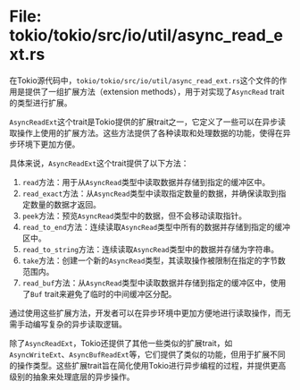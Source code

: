# File: tokio/tokio/src/io/util/async_read_ext.rs

在Tokio源代码中，`tokio/tokio/src/io/util/async_read_ext.rs`这个文件的作用是提供了一组扩展方法（extension methods），用于对实现了`AsyncRead` trait的类型进行扩展。

`AsyncReadExt`这个trait是Tokio提供的扩展trait之一，它定义了一些可以在异步读取操作上使用的扩展方法。这些方法提供了各种读取和处理数据的功能，使得在异步环境下更加方便。

具体来说，`AsyncReadExt`这个trait提供了以下方法：

1. `read`方法：用于从`AsyncRead`类型中读取数据并存储到指定的缓冲区中。
2. `read_exact`方法：从`AsyncRead`类型中读取指定数量的数据，并确保读取到指定数量的数据才返回。
3. `peek`方法：预览`AsyncRead`类型中的数据，但不会移动读取指针。
4. `read_to_end`方法：连续读取`AsyncRead`类型中所有的数据并存储到指定的缓冲区中。
5. `read_to_string`方法：连续读取`AsyncRead`类型中的数据并存储为字符串。
6. `take`方法：创建一个新的`AsyncRead`类型，其读取操作被限制在指定的字节数范围内。
7. `read_buf`方法：从`AsyncRead`类型中读取数据并存储到指定的缓冲区中，使用了`Buf` trait来避免了临时的中间缓冲区分配。

通过使用这些扩展方法，开发者可以在异步环境中更加方便地进行读取操作，而无需手动编写复杂的异步读取逻辑。

除了`AsyncReadExt`，Tokio还提供了其他一些类似的扩展trait，如`AsyncWriteExt`、`AsyncBufReadExt`等，它们提供了类似的功能，但用于扩展不同的操作类型。这些扩展trait旨在简化使用Tokio进行异步编程的过程，并提供更高级别的抽象来处理底层的异步操作。

